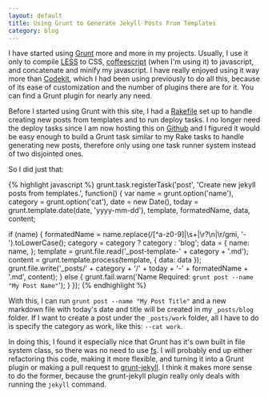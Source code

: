 ```yaml
---              
layout: default
title: Using Grunt to Generate Jekyll Posts From Templates
category: blog
---
```

I have started using [Grunt](http://gruntjs.com/) more and more in my projects. Usually, I use it only to compile [LESS](http://lesscss.org/) to CSS, [coffeescript](http://coffeescript.org) (when I'm using it) to javascript, and concatenate and minify my javascript. I have really enjoyed using it way more than [Codekit](https://incident57.com/codekit/), which I had been using previously to do all this, because of its ease of customization and the number of plugins there are for it. You can find a Grunt plugin for nearly any need. 

Before I started using Grunt with this site, I had a [Rakefile](https://github.com/braznaavtrav/braznaavtrav.github.io/blob/941ae93d5dee7492dd956e990de40746c7270179/Rakefile) set up to handle creating new posts from templates and to run deploy tasks. I no longer need the deploy tasks since I am now hosting this on [Github](https://github.com/braznaavtrav/braznaavtrav.github.io) and I figured it would be easy enough to build a Grunt task similar to my Rake tasks to handle generating new posts, therefore only using one task runner system instead of two disjointed ones. 

So I did just that:

{% highlight javascript %}
grunt.task.registerTask('post', 'Create new jekyll posts from templates.', function() {
  var name = grunt.option('name'),
      category = grunt.option('cat'),
      date = new Date(),
      today = grunt.template.date(date, 'yyyy-mm-dd'),
      template,
      formatedName,
      data,
      content;

  if (name) {
    formatedName = name.replace(/[^a-z0-9]|\s+|\r?\n|\r/gmi, '-').toLowerCase();
    category = category ? category : 'blog';
    data = {
      name: name,
    };
    template = grunt.file.read('_post-template-' + category + '.md');
    content = grunt.template.process(template, {
      data: data
    });
    grunt.file.write('_posts/' + category + '/' + today + '-' + formatedName + '.md', content);
  }
  else {
    grunt.fail.warn('Name Required: `grunt post --name "My Post Name"`');
  }
});
{% endhighlight %}

With this, I can run `grunt post --name "My Post Title"` and a new markdown file with today's date and title will be created in my `_posts/blog` folder. If I want to create a post under the `_posts/work` folder, all I have to do is specify the category as work, like this: `--cat work`.

In doing this, I found it especially nice that Grunt has it's own built in file system class, so there was no need to use [fs](http://nodejs.org/api/fs.html). I will probably end up either refactoring this code, making it more flexible, and turning it into a Grunt plugin or making a pull request to [grunt-jekyll](https://github.com/dannygarcia/grunt-jekyll). I think it makes more sense to do the former, because the grunt-jekyll plugin really only deals with running the `jekyll` command.